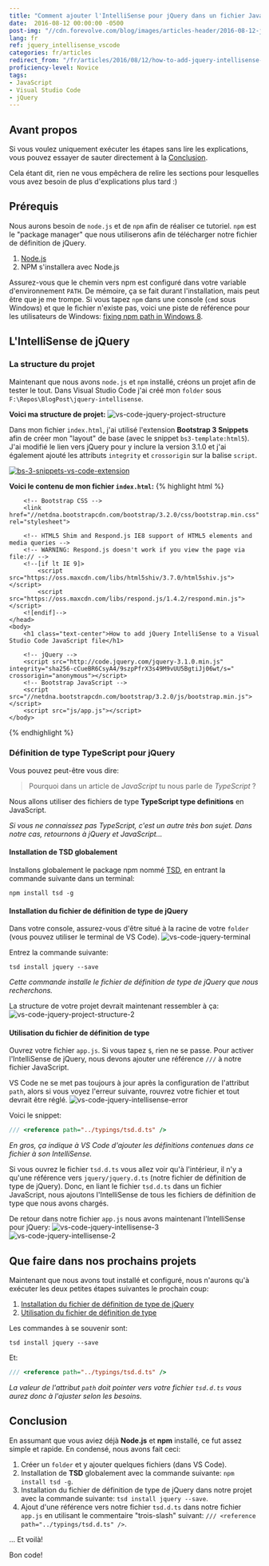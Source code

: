 ```yaml
---
title: "Comment ajouter l'IntelliSense pour jQuery dans un fichier JavaScript - Visual Studio Code"
date:  2016-08-12 00:00:00 -0500
post-img: "//cdn.forevolve.com/blog/images/articles-header/2016-08-12-jQuery-intellisense-in-vs-code.png"
lang: fr
ref: jquery_intellisense_vscode
categories: fr/articles
redirect_from: "/fr/articles/2016/08/12/how-to-add-jquery-intellisense-to-a-visual-studio-code-javascript-file/"
proficiency-level: Novice
tags: 
- JavaScript
- Visual Studio Code
- jQuery
---
```


## Avant propos
Si vous voulez uniquement exécuter les étapes sans lire les explications, vous pouvez essayer de sauter directement à la [Conclusion](#conclusion).

Cela étant dit, rien ne vous empêchera de relire les sections pour lesquelles vous avez besoin de plus d'explications plus tard :)

## Prérequis
Nous aurons besoin de `node.js` et de `npm` afin de réaliser ce tutoriel. `npm` est le "package manager" que nous utiliserons afin de télécharger notre fichier de définition de jQuery.<!--more-->
1. <a href="https://nodejs.org/en/download/current/" target="_blank">Node.js</a>
1. NPM s'installera avec Node.js

Assurez-vous que le chemin vers npm est configuré dans votre variable d'environnement `PATH`. De mémoire, ça se fait durant l'installation, mais peut être que je me trompe.
Si vous tapez `npm` dans une console (`cmd` sous Windows) et que le fichier n'existe pas, voici une piste de référence pour les utilisateurs de Windows: [fixing npm path in Windows 8](http://stackoverflow.com/questions/27864040/fixing-npm-path-in-windows-8#27864253). 

## L'IntelliSense de jQuery
### La structure du projet
Maintenant que nous avons `node.js` et `npm` installé, créons un projet afin de tester le tout.
Dans Visual Studio Code j'ai créé mon `folder` sous `F:\Repos\BlogPost\jquery-intellisense`.

**Voici ma structure de projet:**
<img src="//cdn.forevolve.com/blog/images/2016/vs-code-jquery-project-structure.png" alt="vs-code-jquery-project-structure" />

Dans mon fichier `index.html`, j'ai utilisé l'extension **Bootstrap 3 Snippets** afin de créer mon "layout" de base (avec le snippet `bs3-template:html5`). 
J'ai modifié le lien vers jQuery pour y inclure la version 3.1.0 et j'ai également ajouté les attributs `integrity` et `crossorigin` sur la balise `script`.

<a href="https://marketplace.visualstudio.com/items?itemName=wcwhitehead.bootstrap-3-snippets" target="_blank"><img src="//cdn.forevolve.com/blog/images/2016/bs-3-snippets-vs-code-extension.png" alt="bs-3-snippets-vs-code-extension" /></a>

**Voici le contenu de mon fichier `index.html`:**
{% highlight html %}
<!DOCTYPE html>
<html lang="en">
    <head>
        <meta charset="utf-8">
        <meta http-equiv="X-UA-Compatible" content="IE=edge">
        <meta name="viewport" content="width=device-width, initial-scale=1">
        <title>How to add jQuery IntelliSense to a Visual Studio Code JavaScript file</title>

        <!-- Bootstrap CSS -->
        <link href="//netdna.bootstrapcdn.com/bootstrap/3.2.0/css/bootstrap.min.css" rel="stylesheet">

        <!-- HTML5 Shim and Respond.js IE8 support of HTML5 elements and media queries -->
        <!-- WARNING: Respond.js doesn't work if you view the page via file:// -->
        <!--[if lt IE 9]>
            <script src="https://oss.maxcdn.com/libs/html5shiv/3.7.0/html5shiv.js"></script>
            <script src="https://oss.maxcdn.com/libs/respond.js/1.4.2/respond.min.js"></script>
        <![endif]-->
    </head>
    <body>
        <h1 class="text-center">How to add jQuery IntelliSense to a Visual Studio Code JavaScript file</h1>

        <!-- jQuery -->
        <script src="http://code.jquery.com/jquery-3.1.0.min.js" integrity="sha256-cCueBR6CsyA4/9szpPfrX3s49M9vUU5BgtiJj06wt/s=" crossorigin="anonymous"></script>
        <!-- Bootstrap JavaScript -->
        <script src="//netdna.bootstrapcdn.com/bootstrap/3.2.0/js/bootstrap.min.js"></script>
        <script src="js/app.js"></script>
    </body>
</html>
{% endhighlight %}

### Définition de type TypeScript pour jQuery
Vous pouvez peut-être vous dire: 
> Pourquoi dans un article de *JavaScript* tu nous parle de *TypeScript* ?

Nous allons utiliser des fichiers de type **TypeScript type definitions** en JavaScript. 

*Si vous ne connaissez pas TypeScript, c'est un autre très bon sujet. Dans notre cas, retournons à jQuery et JavaScript...*


#### Installation de TSD globalement
Installons globalement le package npm nommé [TSD](https://www.npmjs.com/package/tsd), en entrant la commande suivante dans un terminal:
```
npm install tsd -g
```

#### Installation du fichier de définition de type de jQuery
Dans votre console, assurez-vous d'être situé à la racine de votre `folder` (vous pouvez utiliser le terminal de VS Code).
<img src="//cdn.forevolve.com/blog/images/2016/vs-code-jquery-terminal.png" alt="vs-code-jquery-terminal" />

Entrez la commande suivante:
```
tsd install jquery --save
```
*Cette commande installe le fichier de définition de type de jQuery que nous recherchons.*

La structure de votre projet devrait maintenant ressembler à ça:
<img src="//cdn.forevolve.com/blog/images/2016/vs-code-jquery-project-structure-2.png" alt="vs-code-jquery-project-structure-2" />

#### Utilisation du fichier de définition de type
Ouvrez votre fichier `app.js`. Si vous tapez `$`, rien ne se passe. Pour activer l'IntelliSense de jQuery, nous devons ajouter une référence `///` à notre fichier JavaScript.

VS Code ne se met pas toujours à jour après la configuration de l'attribut `path`, alors si vous voyez l'erreur suivante, rouvrez votre fichier et tout devrait être réglé.
<img src="//cdn.forevolve.com/blog/images/2016/vs-code-jquery-intellisense-error.png" alt="vs-code-jquery-intellisense-error" />

Voici le snippet:
```JavaScript
/// <reference path="../typings/tsd.d.ts" />
```
*En gros, ça indique à VS Code d'ajouter les définitions contenues dans ce fichier à son IntelliSense.*

Si vous ouvrez le fichier `tsd.d.ts` vous allez voir qu'à l'intérieur, il n'y a qu'une référence vers `jquery/jquery.d.ts` (notre fichier de définition de type de jQuery). Donc, en liant le fichier `tsd.d.ts` dans un fichier JavaScript, nous ajoutons l'IntelliSense de tous les fichiers de définition de type que nous avons chargés.

De retour dans notre fichier `app.js` nous avons maintenant l'IntelliSense pour jQuery:
<img src="//cdn.forevolve.com/blog/images/2016/vs-code-jquery-intellisense-3.png" alt="vs-code-jquery-intellisense-3" />
<img src="//cdn.forevolve.com/blog/images/2016/vs-code-jquery-intellisense-2.png" alt="vs-code-jquery-intellisense-2" />

## Que faire dans nos prochains projets
Maintenant que nous avons tout installé et configuré, nous n'aurons qu'à exécuter les deux petites étapes suivantes le prochain coup:
1. [Installation du fichier de définition de type de jQuery](#installation-du-fichier-de-definition-de-type-de-jquery)
1. [Utilisation du fichier de définition de type](#utilisation-du-fichier-de-definition-de-type)

Les commandes à se souvenir sont:
```
tsd install jquery --save
```

Et:
```JavaScript
/// <reference path="../typings/tsd.d.ts" />
```
*La valeur de l'attribut `path` doit pointer vers votre fichier `tsd.d.ts` vous aurez donc à l'ajuster selon les besoins.*

## Conclusion
En assumant que vous aviez déjà **Node.js** et **npm** installé, ce fut assez simple et rapide. En condensé, nous avons fait ceci:
1. Créer un `folder` et y ajouter quelques fichiers (dans VS Code).
1. Installation de **TSD** globalement avec la commande suivante: `npm install tsd -g`.
1. Installation du fichier de définition de type de jQuery dans notre projet avec la commande suivante: `tsd install jquery --save`.
1. Ajout d'une référence vers notre fichier `tsd.d.ts` dans notre fichier `app.js` en utilisant le commentaire "trois-slash" suivant: `/// <reference path="../typings/tsd.d.ts" />`.

... Et voilà!

Bon code!